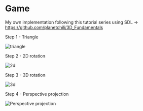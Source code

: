 # Game

My own implementation following this tutorial series using SDL -> https://github.com/planetchili/3D_Fundamentals

Step 1 - Triangle

![triangle](https://i.imgur.com/O9vIglB.png)

Step 2 - 2D rotation

![2d](https://i.imgur.com/zRtJIFE.gif)

Step 3 - 3D rotation

![3d](https://i.imgur.com/fLf9vup.png)

Step 4 - Perspective projection

![Perspective projection](https://i.imgur.com/Pd84huy.png)
